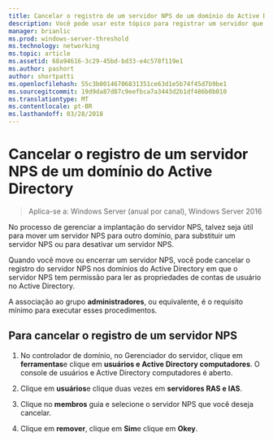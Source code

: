 ```yaml
---
title: Cancelar o registro de um servidor NPS de um domínio do Active Directory
description: Você pode usar este tópico para registrar um servidor que executa o servidor de políticas de rede no Windows Server 2016 no domínio do padrão de servidor NPS ou em outro domínio.
manager: brianlic
ms.prod: windows-server-threshold
ms.technology: networking
ms.topic: article
ms.assetid: 68a94616-3c29-45bd-bd33-e4c578f119e1
ms.author: pashort
author: shortpatti
ms.openlocfilehash: 55c3b00146706831351ce63d1e5b74f45d7b9be1
ms.sourcegitcommit: 19d9da87d87c9eefbca7a3443d2b1df486b0b010
ms.translationtype: MT
ms.contentlocale: pt-BR
ms.lasthandoff: 03/28/2018
---
```

# <a name="unregister-an-nps-server-from-an-active-directory-domain"></a>Cancelar o registro de um servidor NPS de um domínio do Active Directory

>Aplica-se a: Windows Server (anual por canal), Windows Server 2016

No processo de gerenciar a implantação do servidor NPS, talvez seja útil para mover um servidor NPS para outro domínio, para substituir um servidor NPS ou para desativar um servidor NPS. 

Quando você move ou encerrar um servidor NPS, você pode cancelar o registro do servidor NPS nos domínios do Active Directory em que o servidor NPS tem permissão para ler as propriedades de contas de usuário no Active Directory.

A associação ao grupo **administradores**, ou equivalente, é o requisito mínimo para executar esses procedimentos.

## <a name="to-unregister-an-nps-server"></a>Para cancelar o registro de um servidor NPS

1. No controlador de domínio, no Gerenciador do servidor, clique em **ferramentas**e clique em **usuários e Active Directory computadores**. O console de usuários e Active Directory computadores é aberto.

2. Clique em **usuários**e clique duas vezes em **servidores RAS e IAS**.

3. Clique no **membros** guia e selecione o servidor NPS que você deseja cancelar.

4. Clique em **remover**, clique em **Sim**e clique em **Okey**.

